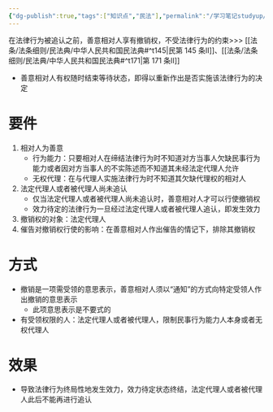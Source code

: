 ```yaml
---
{"dg-publish":true,"tags":["知识点","民法"],"permalink":"/学习笔记studyup/民法总论/效力待定中善意相对人的撤销权/","dgPassFrontmatter":true,"created":"2024-11-17T17:23:10.064+08:00","updated":"2024-11-18T11:56:09.261+08:00"}
---
```


在法律行为被追认之前，善意相对人享有撤销权，不受法律行为的约束>>> [[法条/法条细则/民法典/中华人民共和国民法典#^t145\|民第 145 条Ⅱ]]、[[法条/法条细则/民法典/中华人民共和国民法典#^t171\|第 171 条Ⅱ]]
- 善意相对人有权随时结束等待状态，即得以重新作出是否实施该法律行为的决定
# 要件
1. 相对人为善意
	- 行为能力：只要相对人在缔结法律行为时不知道对方当事人欠缺民事行为能力或者因对方当事人的不实陈述而不知道其未经法定代理人允许
	- 无权代理：在与代理人实施法律行为时不知道其欠缺代理权的相对人
2. 法定代理人或者被代理人尚未追认
	- 仅当法定代理人或者被代理人尚未追认时，善意相对人才可以行使撤销权
	- 效力待定的法律行为一旦经过法定代理人或者被代理人追认，即发生效力
3. 撤销权的对象：法定代理人
4. 催告对撤销权行使的影响：在善意相对人作出催告的情记下，排除其撤销权
# 方式
- 撤销是一项需受领的意思表示，善意相对人须以“通知”的方式向特定受领人作出撤销的意思表示
	- 此项意思表示是不要式的
- 有受领权限的人：法定代理人或者被代理人，限制民事行为能力人本身或者无权代理人
# 效果
- 导致法律行为终局性地发生效力，效力待定状态终结，法定代理人或者被代理人此后不能再进行追认